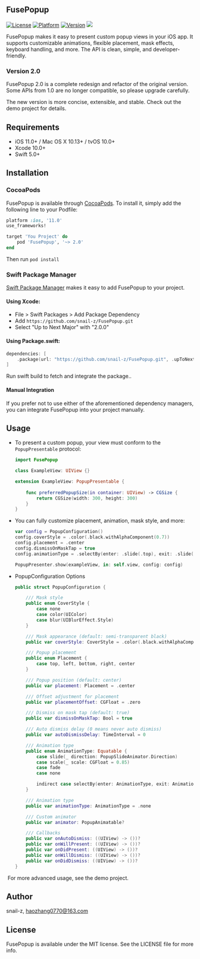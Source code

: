 ## FusePopup

[![License](https://img.shields.io/badge/license-MIT-blue.svg)](http://cocoapods.org/pods/FusePopup)
[![Platform](https://img.shields.io/badge/platform-%20iOS11.0+%20-lightgrey.svg)](http://cocoapods.org/pods/FusePopup)
[![Version](https://img.shields.io/badge/pod-v2.0.0-brightgreen.svg)](http://cocoapods.org/pods/FusePopup)
<a href="https://swift.org/package-manager/"><img src="https://img.shields.io/badge/SPM-supported-DE5C43.svg?style=flat"></a>

FusePopup makes it easy to present custom popup views in your iOS app. It supports customizable animations, flexible placement, mask effects, keyboard handling, and more. The API is clean, simple, and developer-friendly.

### Version 2.0

FusePopup 2.0 is a complete redesign and refactor of the original version. Some APIs from 1.0 are no longer compatible, so please upgrade carefully.

The new version is more concise, extensible, and stable. Check out the demo project for details.

## Requirements

- iOS 11.0+ / Mac OS X 10.13+ / tvOS 10.0+
- Xcode 10.0+
- Swift 5.0+

## Installation

### CocoaPods
FusePopup is available through [CocoaPods](http://cocoapods.org). To install
it, simply add the following line to your Podfile:

```ruby
platform :ios, '11.0'
use_frameworks!

target 'You Project' do
    pod 'FusePopup', '~> 2.0'
end
```

Then run `pod install`

### Swift Package Manager

[Swift Package Manager](https://swift.org/package-manager/) makes it easy to add FusePopup to your project.

#### Using Xcode:
- File > Swift Packages > Add Package Dependency
- Add `https://github.com/snail-z/FusePopup.git`
- Select "Up to Next Major" with "2.0.0"

#### Using Package.swift:

```swift
dependencies: [
    .package(url: "https://github.com/snail-z/FusePopup.git", .upToNextMajor(from: "2.0.0"))
]
```
Run swift build to fetch and integrate the package..

#### Manual Integration

If you prefer not to use either of the aforementioned dependency managers, you can integrate FusePopup into your project manually.

## Usage

- To present a custom popup, your view must conform to the `PopupPresentable` protocol:

  ```swift
  import FusePopup
  
  class ExampleView: UIView {}
  
  extension ExampleView: PopupPresentable {
      
      func preferredPopupSize(in container: UIView) -> CGSize {
          return CGSize(width: 300, height: 300)
      }
  }
  ```

- You can fully customize placement, animation, mask style, and more:

  ```swift
  var config = PopupConfiguration()
  config.coverStyle = .color(.black.withAlphaComponent(0.7))
  config.placement = .center
  config.dismissOnMaskTap = true
  config.animationType = .selectBy(enter: .slide(.top), exit: .slide(.bottom))
  
  PopupPresenter.show(exampleView, in: self.view, config: config)
  
- PopupConfiguration Options

  ```swift
  public struct PopupConfiguration {
  
      /// Mask style
      public enum CoverStyle {
          case none
          case color(UIColor)
          case blur(UIBlurEffect.Style)
      }
  
      /// Mask appearance (default: semi-transparent black)
      public var coverStyle: CoverStyle = .color(.black.withAlphaComponent(0.5))
  
      /// Popup placement
      public enum Placement {
          case top, left, bottom, right, center
      }
  
      /// Popup position (default: center)
      public var placement: Placement = .center
  
      /// Offset adjustment for placement
      public var placementOffset: CGFloat = .zero
  
      /// Dismiss on mask tap (default: true)
      public var dismissOnMaskTap: Bool = true
  
      /// Auto dismiss delay (0 means never auto dismiss)
      public var autoDismissDelay: TimeInterval = 0
  
      /// Animation type
      public enum AnimationType: Equatable {
          case slide(_ direction: PopupSlideAnimator.Direction)
          case scale(_ scale: CGFloat = 0.85)
          case fade
          case none
  
          indirect case selectBy(enter: AnimationType, exit: AnimationType)
      }
  
      /// Animation type
      public var animationType: AnimationType = .none
  
      /// Custom animator
      public var animator: PopupAnimatable?
  
      /// Callbacks
      public var onAutoDismiss: ((UIView) -> ())?
      public var onWillPresent: ((UIView) -> ())?
      public var onDidPresent: ((UIView) -> ())?
      public var onWillDismiss: ((UIView) -> ())?
      public var onDidDismiss: ((UIView) -> ())?
  }
  ```

​	 For more advanced usage, see the demo project.


## Author

snail-z, haozhang0770@163.com

## License

FusePopup is available under the MIT license. See the LICENSE file for more info.

